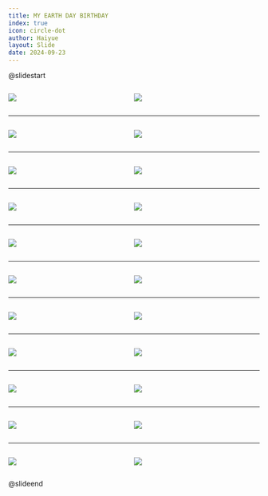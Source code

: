 ```yaml
---
title: MY EARTH DAY BIRTHDAY
index: true
icon: circle-dot
author: Haiyue
layout: Slide
date: 2024-09-23
---
```

 
@slidestart

<div style="display:flex">
<div style="flex:1">

![](https://raw.githubusercontent.com/yclord/reading/refs/heads/master/english/Level-Q/MY%20EARTH%20DAY%20BIRTHDAY/001.webp)
</div>
<div style="flex:1">

![](https://raw.githubusercontent.com/yclord/reading/refs/heads/master/english/Level-Q/MY%20EARTH%20DAY%20BIRTHDAY/002.webp)
</div>
</div>

---

<div style="display:flex">
<div style="flex:1">

![](https://raw.githubusercontent.com/yclord/reading/refs/heads/master/english/Level-Q/MY%20EARTH%20DAY%20BIRTHDAY/003.webp)
</div>
<div style="flex:1">

![](https://raw.githubusercontent.com/yclord/reading/refs/heads/master/english/Level-Q/MY%20EARTH%20DAY%20BIRTHDAY/004.webp)
</div>
</div>

---

<div style="display:flex">
<div style="flex:1">

![](https://raw.githubusercontent.com/yclord/reading/refs/heads/master/english/Level-Q/MY%20EARTH%20DAY%20BIRTHDAY/005.webp)
</div>
<div style="flex:1">

![](https://raw.githubusercontent.com/yclord/reading/refs/heads/master/english/Level-Q/MY%20EARTH%20DAY%20BIRTHDAY/006.webp)
</div>
</div>

---

<div style="display:flex">
<div style="flex:1">

![](https://raw.githubusercontent.com/yclord/reading/refs/heads/master/english/Level-Q/MY%20EARTH%20DAY%20BIRTHDAY/007.webp)
</div>
<div style="flex:1">

![](https://raw.githubusercontent.com/yclord/reading/refs/heads/master/english/Level-Q/MY%20EARTH%20DAY%20BIRTHDAY/008.webp)
</div>
</div>

---

<div style="display:flex">
<div style="flex:1">

![](https://raw.githubusercontent.com/yclord/reading/refs/heads/master/english/Level-Q/MY%20EARTH%20DAY%20BIRTHDAY/009.webp)
</div>
<div style="flex:1">

![](https://raw.githubusercontent.com/yclord/reading/refs/heads/master/english/Level-Q/MY%20EARTH%20DAY%20BIRTHDAY/010.webp)
</div>
</div>

---

<div style="display:flex">
<div style="flex:1">

![](https://raw.githubusercontent.com/yclord/reading/refs/heads/master/english/Level-Q/MY%20EARTH%20DAY%20BIRTHDAY/011.webp)
</div>
<div style="flex:1">

![](https://raw.githubusercontent.com/yclord/reading/refs/heads/master/english/Level-Q/MY%20EARTH%20DAY%20BIRTHDAY/012.webp)
</div>
</div>

---

<div style="display:flex">
<div style="flex:1">

![](https://raw.githubusercontent.com/yclord/reading/refs/heads/master/english/Level-Q/MY%20EARTH%20DAY%20BIRTHDAY/013.webp)
</div>
<div style="flex:1">

![](https://raw.githubusercontent.com/yclord/reading/refs/heads/master/english/Level-Q/MY%20EARTH%20DAY%20BIRTHDAY/014.webp)
</div>
</div>

---

<div style="display:flex">
<div style="flex:1">

![](https://raw.githubusercontent.com/yclord/reading/refs/heads/master/english/Level-Q/MY%20EARTH%20DAY%20BIRTHDAY/015.webp)
</div>
<div style="flex:1">

![](https://raw.githubusercontent.com/yclord/reading/refs/heads/master/english/Level-Q/MY%20EARTH%20DAY%20BIRTHDAY/016.webp)
</div>
</div>

---

<div style="display:flex">
<div style="flex:1">

![](https://raw.githubusercontent.com/yclord/reading/refs/heads/master/english/Level-Q/MY%20EARTH%20DAY%20BIRTHDAY/017.webp)
</div>
<div style="flex:1">

![](https://raw.githubusercontent.com/yclord/reading/refs/heads/master/english/Level-Q/MY%20EARTH%20DAY%20BIRTHDAY/018.webp)
</div>
</div>

---

<div style="display:flex">
<div style="flex:1">

![](https://raw.githubusercontent.com/yclord/reading/refs/heads/master/english/Level-Q/MY%20EARTH%20DAY%20BIRTHDAY/019.webp)
</div>
<div style="flex:1">

![](https://raw.githubusercontent.com/yclord/reading/refs/heads/master/english/Level-Q/MY%20EARTH%20DAY%20BIRTHDAY/020.webp)
</div>
</div>

---

<div style="display:flex">
<div style="flex:1">

![](https://raw.githubusercontent.com/yclord/reading/refs/heads/master/english/Level-Q/MY%20EARTH%20DAY%20BIRTHDAY/021.webp)
</div>
<div style="flex:1">

![](https://raw.githubusercontent.com/yclord/reading/refs/heads/master/english/Level-Q/MY%20EARTH%20DAY%20BIRTHDAY/022.webp)
</div>
</div>

@slideend